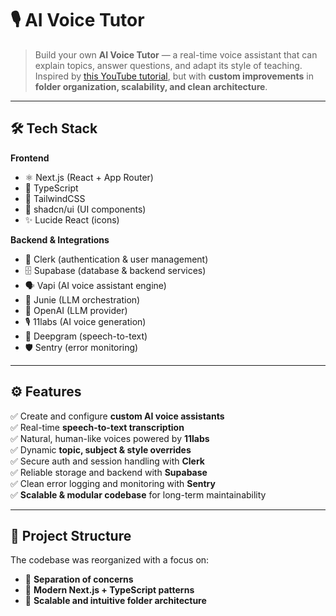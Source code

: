 # 🎙️ AI Voice Tutor

> Build your own **AI Voice Tutor** — a real-time voice assistant that can explain topics, answer questions, and adapt its style of teaching.  
> Inspired by [this YouTube tutorial](https://www.youtube.com/watch?v=XUkNR-JfHwo&t=12631s), but with **custom improvements** in **folder organization, scalability, and clean architecture**.

---

## 🛠 Tech Stack

**Frontend**

- ⚛️ Next.js (React + App Router)
- 📘 TypeScript
- 🎨 TailwindCSS
- 🧩 shadcn/ui (UI components)
- ✨ Lucide React (icons)

**Backend & Integrations**

- 🔐 Clerk (authentication & user management)
- 🗄 Supabase (database & backend services)
- 🗣 Vapi (AI voice assistant engine)
- 🤖 Junie (LLM orchestration)
- 🧠 OpenAI (LLM provider)
- 🎙 11labs (AI voice generation)
- 📝 Deepgram (speech-to-text)
- 🛡 Sentry (error monitoring)

---

## ⚙️ Features

✅ Create and configure **custom AI voice assistants**  
✅ Real-time **speech-to-text transcription**  
✅ Natural, human-like voices powered by **11labs**  
✅ Dynamic **topic, subject & style overrides**  
✅ Secure auth and session handling with **Clerk**  
✅ Reliable storage and backend with **Supabase**  
✅ Clean error logging and monitoring with **Sentry**  
✅ **Scalable & modular codebase** for long-term maintainability

---

## 📂 Project Structure

The codebase was reorganized with a focus on:

- 🧩 **Separation of concerns**
- 🚀 **Modern Next.js + TypeScript patterns**
- 📐 **Scalable and intuitive folder architecture**
